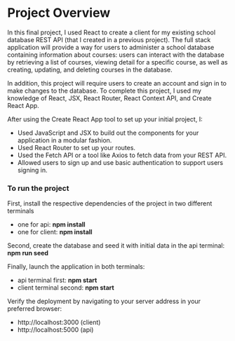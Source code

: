 # Project Overview

In this final project, I used React to create a client for my existing school database REST API (that I created in a previous project). The full stack application will provide a way for users to administer a school database containing information about courses: users can interact with the database by retrieving a list of courses, viewing detail for a specific course, as well as creating, updating, and deleting courses in the database.

In addition, this project will require users to create an account and sign in to make changes to the database. To complete this project, I used my knowledge of React, JSX, React Router, React Context API, and Create React App.

After using the Create React App tool to set up your initial project, I:
- Used JavaScript and JSX to build out the components for your application in a modular fashion.
- Used React Router to set up your routes.
- Used the Fetch API or a tool like Axios to fetch data from your REST API.
- Allowed users to sign up and use basic authentication to support users signing in.

### To run the project
First, install the respective dependencies of the project in two different terminals
- one for api: <b>npm install</b>
- one for client: <b>npm install</b>

Second, create the database and seed it with initial data in the api terminal: <b>npm run seed</b>

Finally, launch the application in both terminals: 
- api terminal first: <b>npm start</b>
- client terminal second: <b>npm start</b>

Verify the deployment by navigating to your server address in your preferred browser:
- http://localhost:3000 (client)
- http://localhost:5000 (api)

